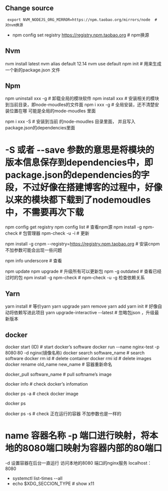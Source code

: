 ## Change source
` export NVM_NODEJS_ORG_MIRROR=https://npm.taobao.org/mirrors/node  # 对nvm换源`
- npm config set registry https://registry.npm.taobao.org                 # npm换源

## Nvm
nvm install latest
nvm alias default 12.14
nvm use default
npm init # 用来生成一个新的package.json 文件

## Npm
npm  uninstall xxx -g # 卸载全局的模块软件
npm install xxx     # 安装相关的模块到当前目录，即node-moudles的文件面
npm i  xxx -g    # 全局安装，还不清楚安装位置在哪 可能是全局的mode-moudles 里面

npm i xxx -S   #  安装到当前 的node-moudles 目录里面， 并且写入package.json的dependencies里面
# -S 或者 --save 参数的意思是将模块的版本信息保存到dependencies中，即package.json的dependencies的字段，不过好像在搭建博客的过程中，好像以来的模块都下载到了nodemoudles中，不需要再次下载

npm config get registry
npm config list      # 查看npm源
npm install -g npm-check   #  包管理器
npm-check -u -i # 更新

npm install -g cnpm --registry=https://registry.npm.taobao.org           # 安装cnpm 不加参数可能会出现一些问题

npm info underscore     # 查看

npm update
npm upgrade   # 升级所有可以更新包
npm -g outdated   # 查看已经过时的包
npm install -g npm-check  # npm-check -u -g  检查依赖关系

## Yarn
yarn install #  等价yarn
yarn upgrade
yarn remove
yarn add
yarn init  # 好像自动将依赖写进此项目
yarn upgrade-interactive --latest    # 忽略包json ，升级最新版本

## docker
docker start (ID)     # start docker’s software
docker run --name nginx-test -p 8080:80 -d nginx(镜像名称)
docker search software_name # search  software
docker rm id  # delete container
docker rmi id # delete images
docker rename old_name new_name    # 容器重新命名

docker_pull software_name # pull softname’s image

docker info       # check docker’s infomation

docker ps -a      # check docker image

docker ps

docker ps -s     # check 正在运行的容器 不加参数也是一样的


# name 容器名称   -p 端口进行映射，将本地的8080端口映射为容器内部的80端口
-d 设置容器在后台一直运行
访问本地的8080 端口的nginx服务    localhost：8080

- systemctl list-times --all
- echo $XDG_SECCION_TYPE # show x11
